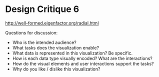 # Design Critique 6

<http://well-formed.eigenfactor.org/radial.html>

Questions for discussion:

* Who is the intended audience?
* What tasks does the visualization enable?
* What data is represented in this visualization? Be specific.
* How is each data type visually encoded? What are the interactions?
* How do the visual elements and user interactions support the tasks?
* Why do you like / dislike this visualization?
